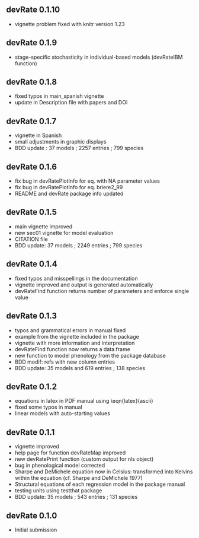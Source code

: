 ## devRate 0.1.10
* vignette problem fixed with knitr version 1.23

## devRate 0.1.9
* stage-specific stochasticity in individual-based models (devRateIBM function)

## devRate 0.1.8
* fixed typos in main_spanish vignette 
* update in Description file with papers and DOI

## devRate 0.1.7
* vignette in Spanish
* small adjustments in graphic displays
* BDD update : 37 models ; 2257 entries ; 799 species

## devRate 0.1.6
* fix bug in devRatePlotInfo for eq. with NA parameter values
* fix bug in devRatePlotInfo for eq. briere2_99
* README and devRate package info updated

## devRate 0.1.5
* main vignette improved
* new sec01 vignette for model evaluation
* CITATION file
* BDD update: 37 models ; 2249 entries ; 799 species

## devRate 0.1.4
* fixed typos and misspellings in the documentation 
* vignette improved and output is generated automatically
* devRateFind function returns number of parameters and enforce single value

## devRate 0.1.3
* typos and grammatical errors in manual fixed
* example from the vignette included in the package
* vignette with more information and interpretation
* devRateFind function now returns a data.frame
* new function to model phenology from the package database
* BDD modif: refs with new column entries
* BDD update: 35 models and 619 entries ; 138 species

## devRate 0.1.2
* equations in latex in PDF manual using \eqn{latex}{ascii}
* fixed some typos in manual
* linear models with auto-starting values

## devRate 0.1.1
* vignette improved
* help page for function devRateMap improved
* new devRatePrint function (custom output for nls object)
* bug in phenological model corrected
* Sharpe and DeMichele equation now in Celsius: transformed into Kelvins within the equation (cf. Sharpe and DeMichele 1977)
* Structural equations of each regression model in the package manual
* testing units using testthat package
* BDD update: 35 models ; 543 entries ; 131 species

## devRate 0.1.0
* Initial submission
